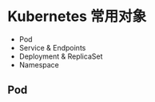 # Kubernetes 常用对象

* Pod
* Service & Endpoints
* Deployment & ReplicaSet
* Namespace

## Pod

<!--
## 示例 Todo

* Pod 包含多个容器
* 容器要有多个带 name 的 port（Service 指定 targetPort 是就可以指定 port name）
* Pod 要指定多个 Label（以便在 Service 在指定 selector 时使用）
* 为 Pod 指定不同的 namespace（因为常用对象提到了 namespace）
-->